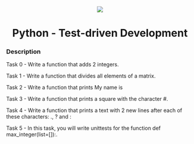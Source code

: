 
<h4 align="center">
    <div class="HeaderSticker">
        <img src="https://media.giphy.com/media/v1.Y2lkPTc5MGI3NjExZmI4MDM5MDI4NTNjYTM1Y2FkNzQyNzAxMzA5NDAzZmZjZjU1Y2MwNiZlcD12MV9pbnRlcm5hbF9naWZzX2dpZklkJmN0PWc/4rZA5D22301iMgrUNd/giphy.gif"/>
    </div>
    <h1 align="center"> Python - Test-driven Development </h1>
</h4>

### Description
Task 0 - Write a function that adds 2 integers.

Task 1 - Write a function that divides all elements of a matrix.

Task 2 - Write a function that prints My name is <first name> <last name>
  
Task 3 - Write a function that prints a square with the character #.

Task 4 - Write a function that prints a text with 2 new lines after each of these characters: ., ? and :

Task 5 - In this task, you will write unittests for the function def max_integer(list=[]):.
  
